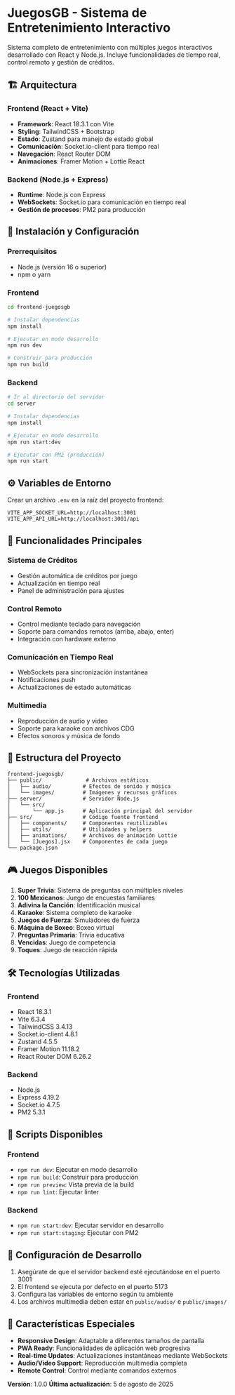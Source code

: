 # JuegosGB - Sistema de Entretenimiento Interactivo

Sistema completo de entretenimiento con múltiples juegos interactivos desarrollado con React y Node.js. Incluye funcionalidades de tiempo real, control remoto y gestión de créditos.

## 🏗️ Arquitectura

### Frontend (React + Vite)
- **Framework**: React 18.3.1 con Vite
- **Styling**: TailwindCSS + Bootstrap
- **Estado**: Zustand para manejo de estado global
- **Comunicación**: Socket.io-client para tiempo real
- **Navegación**: React Router DOM
- **Animaciones**: Framer Motion + Lottie React

### Backend (Node.js + Express)
- **Runtime**: Node.js con Express
- **WebSockets**: Socket.io para comunicación en tiempo real
- **Gestión de procesos**: PM2 para producción

## 🚀 Instalación y Configuración

### Prerrequisitos
- Node.js (versión 16 o superior)
- npm o yarn

### Frontend
```bash
cd frontend-juegosgb

# Instalar dependencias
npm install

# Ejecutar en modo desarrollo
npm run dev

# Construir para producción
npm run build
```

### Backend
```bash
# Ir al directorio del servidor
cd server

# Instalar dependencias
npm install

# Ejecutar en modo desarrollo
npm run start:dev

# Ejecutar con PM2 (producción)
npm run start
```

## ⚙️ Variables de Entorno

Crear un archivo `.env` en la raíz del proyecto frontend:

```env
VITE_APP_SOCKET_URL=http://localhost:3001
VITE_APP_API_URL=http://localhost:3001/api
```

## 🎯 Funcionalidades Principales

### Sistema de Créditos
- Gestión automática de créditos por juego
- Actualización en tiempo real
- Panel de administración para ajustes

### Control Remoto
- Control mediante teclado para navegación
- Soporte para comandos remotos (arriba, abajo, enter)
- Integración con hardware externo

### Comunicación en Tiempo Real
- WebSockets para sincronización instantánea
- Notificaciones push
- Actualizaciones de estado automáticas

### Multimedia
- Reproducción de audio y video
- Soporte para karaoke con archivos CDG
- Efectos sonoros y música de fondo

## 📁 Estructura del Proyecto

```
frontend-juegosgb/
├── public/              # Archivos estáticos
│   ├── audio/          # Efectos de sonido y música
│   └── images/         # Imágenes y recursos gráficos
├── server/             # Servidor Node.js
│   └── src/
│       └── app.js      # Aplicación principal del servidor
├── src/                # Código fuente frontend
│   ├── components/     # Componentes reutilizables
│   ├── utils/          # Utilidades y helpers
│   ├── animations/     # Archivos de animación Lottie
│   └── [Juegos].jsx    # Componentes de cada juego
└── package.json
```

## 🎮 Juegos Disponibles

1. **Super Trivia**: Sistema de preguntas con múltiples niveles
2. **100 Mexicanos**: Juego de encuestas familiares
3. **Adivina la Canción**: Identificación musical
4. **Karaoke**: Sistema completo de karaoke
5. **Juegos de Fuerza**: Simuladores de fuerza
6. **Máquina de Boxeo**: Boxeo virtual
7. **Preguntas Primaria**: Trivia educativa
8. **Vencidas**: Juego de competencia
9. **Toques**: Juego de reacción rápida

## 🛠️ Tecnologías Utilizadas

### Frontend
- React 18.3.1
- Vite 6.3.4
- TailwindCSS 3.4.13
- Socket.io-client 4.8.1
- Zustand 4.5.5
- Framer Motion 11.18.2
- React Router DOM 6.26.2

### Backend
- Node.js
- Express 4.19.2
- Socket.io 4.7.5
- PM2 5.3.1

## 🚀 Scripts Disponibles

### Frontend
- `npm run dev`: Ejecutar en modo desarrollo
- `npm run build`: Construir para producción
- `npm run preview`: Vista previa de la build
- `npm run lint`: Ejecutar linter

### Backend
- `npm run start:dev`: Ejecutar servidor en desarrollo
- `npm run start:staging`: Ejecutar con PM2

## 🔧 Configuración de Desarrollo

1. Asegúrate de que el servidor backend esté ejecutándose en el puerto 3001
2. El frontend se ejecuta por defecto en el puerto 5173
3. Configura las variables de entorno según tu ambiente
4. Los archivos multimedia deben estar en `public/audio/` e `public/images/`

## 📱 Características Especiales

- **Responsive Design**: Adaptable a diferentes tamaños de pantalla
- **PWA Ready**: Funcionalidades de aplicación web progresiva
- **Real-time Updates**: Actualizaciones instantáneas mediante WebSockets
- **Audio/Video Support**: Reproducción multimedia completa
- **Remote Control**: Control mediante comandos externos

**Versión**: 1.0.0
**Última actualización**: 5 de agosto de 2025
